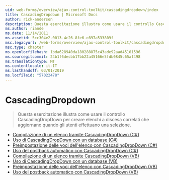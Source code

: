 ```yaml
---
uid: web-forms/overview/ajax-control-toolkit/cascadingdropdown/index
title: CascadingDropdown | Microsoft Docs
author: rick-anderson
description: Questa esercitazione illustra come usare il controllo CascadingDropDown per creare elenchi a discesa correlati che aggiornano quando gli utenti effettuano una selezione.
ms.author: riande
ms.date: 11/14/2011
ms.assetid: 5cc304e2-0013-4c26-8fe6-e897a533809f
msc.legacyurl: /web-forms/overview/ajax-control-toolkit/cascadingdropdown
msc.type: chapter
ms.openlocfilehash: 1bda628940da180288875c43ade92aad45101596
ms.sourcegitcommit: 24b1f6decbb17bb22a45166e5fdb0845c65af498
ms.translationtype: MT
ms.contentlocale: it-IT
ms.lasthandoff: 03/01/2019
ms.locfileid: "57022478"
---
```

<a name="cascadingdropdown"></a>CascadingDropdown
====================
> Questa esercitazione illustra come usare il controllo CascadingDropDown per creare elenchi a discesa correlati che aggiornano quando gli utenti effettuano una selezione.


- [Compilazione di un elenco tramite CascadingDropDown (C#)](filling-a-list-using-cascadingdropdown-cs.md)
- [Uso di CascadingDropDown con un database (C#)](using-cascadingdropdown-with-a-database-cs.md)
- [Preimpostazione delle voci dell'elenco con CascadingDropDown (C#)](presetting-list-entries-with-cascadingdropdown-cs.md)
- [Uso del postback automatico con CascadingDropDown (C#)](using-auto-postback-with-cascadingdropdown-cs.md)
- [Compilazione di un elenco tramite CascadingDropDown (VB)](filling-a-list-using-cascadingdropdown-vb.md)
- [Uso di CascadingDropDown con un database (VB)](using-cascadingdropdown-with-a-database-vb.md)
- [Preimpostazione delle voci dell'elenco con CascadingDropDown (VB)](presetting-list-entries-with-cascadingdropdown-vb.md)
- [Uso del postback automatico con CascadingDropDown (VB)](using-auto-postback-with-cascadingdropdown-vb.md)
